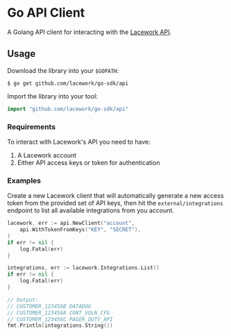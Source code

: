 # Go API Client

A Golang API client for interacting with the [Lacework API](https://support.lacework.com/hc/en-us/categories/360002496114-Lacework-API-).

## Usage
Download the library into your `$GOPATH`:

    $ go get github.com/lacework/go-sdk/api

Import the library into your tool:

```go
import "github.com/lacework/go-sdk/api"
```

### Requirements
To interact with Lacework's API you need to have:

1. A Lacework account
2. Either API access keys or token for authentication

### Examples
Create a new Lacework client that will automatically generate a new access token
from the provided set of API keys, then hit the `external/integrations` endpoint
to list all available integrations from you account.
```go
lacework, err := api.NewClient("account",
	api.WithTokenFromKeys("KEY", "SECRET"),
)
if err != nil {
	log.Fatal(err)
}

integrations, err := lacework.Integrations.List()
if err != nil {
	log.Fatal(err)
}

// Output: 
// CUSTOMER_123456B DATADOG
// CUSTOMER_123456A CONT_VULN_CFG
// CUSTOMER_123456C PAGER_DUTY_API
fmt.Println(integrations.String())
```
